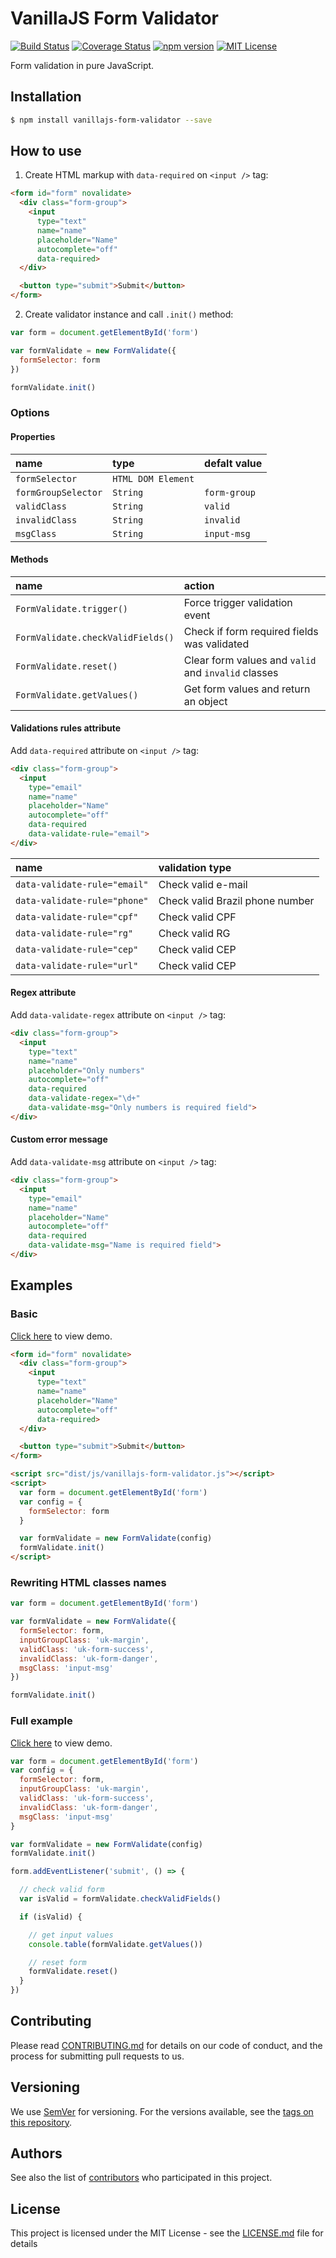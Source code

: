 # VanillaJS Form Validator

[![Build Status](https://travis-ci.org/ederssouza/vanillajs-form-validator.svg?branch=master)](https://travis-ci.org/ederssouza/vanillajs-form-validator) [![Coverage Status](https://coveralls.io/repos/github/ederssouza/vanillajs-form-validator/badge.svg)](https://coveralls.io/github/ederssouza/vanillajs-form-validator) [![npm version](http://img.shields.io/npm/v/vanillajs-form-validator.svg)](https://npmjs.org/package/vanillajs-form-validator) [![MIT License](https://img.shields.io/badge/license-MIT-blue.svg?style=flat)](https://github.com/ederssouza/vanillajs-form-validator/raw/master/LICENSE.md)

Form validation in pure JavaScript.

## Installation

```bash
$ npm install vanillajs-form-validator --save
```

## How to use

1. Create HTML markup with `data-required` on `<input />` tag:
```html
<form id="form" novalidate>
  <div class="form-group">
    <input
      type="text"
      name="name"
      placeholder="Name"
      autocomplete="off"
      data-required>
  </div>

  <button type="submit">Submit</button>
</form>
```
2. Create validator instance and call `.init()` method:
```javascript
var form = document.getElementById('form')

var formValidate = new FormValidate({
  formSelector: form
})

formValidate.init()
```

### Options

#### Properties

|name|type|defalt value|
|:-|:-|:-|
|`formSelector`|`HTML DOM Element`||
|`formGroupSelector`|`String`|`form-group`|
|`validClass`|`String`|`valid`|
|`invalidClass`|`String`|`invalid`|
|`msgClass`|`String`|`input-msg`|

#### Methods

|name|action|
|:-|:-|
|`FormValidate.trigger()`|Force trigger validation event|
|`FormValidate.checkValidFields()`|Check if form required fields was validated|
|`FormValidate.reset()`|Clear form values and `valid` and `invalid` classes|
|`FormValidate.getValues()`|Get form values and return an object|

#### Validations rules attribute

Add `data-required` attribute on `<input />` tag:

```html
<div class="form-group">
  <input
    type="email"
    name="name"
    placeholder="Name"
    autocomplete="off"
    data-required
    data-validate-rule="email">
</div>
```

|name|validation type|
|:-|:-|
|`data-validate-rule="email"`|Check valid e-mail|
|`data-validate-rule="phone"`|Check valid Brazil phone number|
|`data-validate-rule="cpf"`|Check valid CPF|
|`data-validate-rule="rg"`|Check valid RG|
|`data-validate-rule="cep"`|Check valid CEP|
|`data-validate-rule="url"`|Check valid CEP|

#### Regex attribute

Add `data-validate-regex` attribute on `<input />` tag:

```html
<div class="form-group">
  <input
    type="text"
    name="name"
    placeholder="Only numbers"
    autocomplete="off"
    data-required
    data-validate-regex="\d+"
    data-validate-msg="Only numbers is required field">
</div>
```

#### Custom error message

Add `data-validate-msg` attribute on `<input />` tag:

```html
<div class="form-group">
  <input
    type="email"
    name="name"
    placeholder="Name"
    autocomplete="off"
    data-required
    data-validate-msg="Name is required field">
</div>
```

## Examples

### Basic

[Click here](https://ederssouza.github.io/vanillajs-form-validator/samples/basic.html) to view demo.

```html
<form id="form" novalidate>
  <div class="form-group">
    <input
      type="text"
      name="name"
      placeholder="Name"
      autocomplete="off"
      data-required>
  </div>

  <button type="submit">Submit</button>
</form>

<script src="dist/js/vanillajs-form-validator.js"></script>
<script>
  var form = document.getElementById('form')
  var config = {
    formSelector: form
  }

  var formValidate = new FormValidate(config)
  formValidate.init()
</script>
```

### Rewriting HTML classes names

```javascript
var form = document.getElementById('form')

var formValidate = new FormValidate({
  formSelector: form,
  inputGroupClass: 'uk-margin',
  validClass: 'uk-form-success',
  invalidClass: 'uk-form-danger',
  msgClass: 'input-msg'
})

formValidate.init()
```

### Full example

[Click here](https://ederssouza.github.io/vanillajs-form-validator/samples/full.html) to view demo.

```javascript
var form = document.getElementById('form')
var config = {
  formSelector: form,
  inputGroupClass: 'uk-margin',
  validClass: 'uk-form-success',
  invalidClass: 'uk-form-danger',
  msgClass: 'input-msg'
}

var formValidate = new FormValidate(config)
formValidate.init()

form.addEventListener('submit', () => {

  // check valid form
  var isValid = formValidate.checkValidFields()

  if (isValid) {

    // get input values
    console.table(formValidate.getValues())

    // reset form
    formValidate.reset()
  }
})
```

## Contributing

Please read [CONTRIBUTING.md](https://gist.github.com/PurpleBooth/b24679402957c63ec426) for details on our code of conduct, and the process for submitting pull requests to us.

## Versioning

We use [SemVer](http://semver.org/) for versioning. For the versions available, see the [tags on this repository](https://github.com/ederssouza/vanillajs-form-validator/tags).

## Authors

See also the list of [contributors](https://github.com/ederssouza/vanillajs-form-validator/contributors) who participated in this project.

## License

This project is licensed under the MIT License - see the [LICENSE.md](LICENSE.md) file for details
